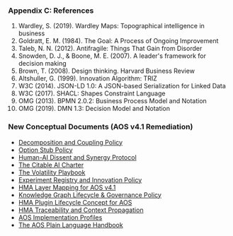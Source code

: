 ### Appendix C: References

1. Wardley, S. (2019). Wardley Maps: Topographical intelligence in business
2. Goldratt, E. M. (1984). The Goal: A Process of Ongoing Improvement
3. Taleb, N. N. (2012). Antifragile: Things That Gain from Disorder
4. Snowden, D. J., & Boone, M. E. (2007). A leader's framework for decision making
5. Brown, T. (2008). Design thinking. Harvard Business Review
6. Altshuller, G. (1999). Innovation Algorithm: TRIZ
7. W3C (2014). JSON-LD 1.0: A JSON-based Serialization for Linked Data
8. W3C (2017). SHACL: Shapes Constraint Language
9. OMG (2013). BPMN 2.0.2: Business Process Model and Notation
10. OMG (2019). DMN 1.3: Decision Model and Notation 

### New Conceptual Documents (AOS v4.1 Remediation)

- [Decomposition and Coupling Policy](./decomposition-and-coupling-policy.md)
- [Option Stub Policy](./option-stub-policy.md)
- [Human-AI Dissent and Synergy Protocol](./human-ai-dissent-protocol.md)
- [The Citable AI Charter](./citable-ai-charter.md)
- [The Volatility Playbook](./volatility-playbook.md)
- [Experiment Registry and Innovation Policy](./experiment-registry-concept.md)
- [HMA Layer Mapping for AOS v4.1](./hma-layer-mapping.md)
- [Knowledge Graph Lifecycle & Governance Policy](./graph-lifecycle-governance.md)
- [HMA Plugin Lifecycle Concept for AOS](./hma-plugin-lifecycle-concept.md)
- [HMA Traceability and Context Propagation](./hma-traceability-concept.md)
- [AOS Implementation Profiles](./implementation-profiles-concept.md)
- [The AOS Plain Language Handbook](./plain-language-handbook.md) 

